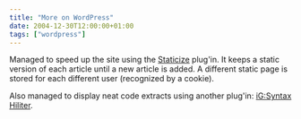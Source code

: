 ```yaml
---
title: "More on WordPress"
date: 2004-12-30T12:00:00+01:00
tags: ["wordpress"]
---
```


Managed to speed up the site using the <a href="http://photomatt.net/2004/07/26/staticize-25/">Staticize</a> plug'in. It keeps a static version of each article until a new article is added. A different static page is stored for each different user (recognized by a cookie).

Also managed to display neat code extracts using another plug'in: <a href="http://wordpress.org/support/10/10533">iG:Syntax Hiliter</a>.
